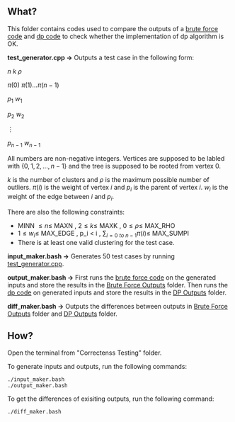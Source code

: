 ## What?
This folder contains codes used to compare the outputs of a [brute force code](/Brute%20Force%20Algorithm/brute_force_code.cpp) and [dp code](../DP%20Algorithm/main.cpp) to check whether the implementation of dp algorithm is OK.

**test_generator.cpp $\to$** Outputs a test case in the following form:

$n\ k\ \rho$

$\pi(0)\ \pi(1) \dots \pi(n - 1)$

$p_1\ w_1$

$p_2\ w_2$

$\vdots$

$p_{n-1}\ w_{n-1}$

All numbers are non-negative integers. Vertices are supposed to be labled with $\{0, 1, 2, \dots, n - 1\}$ and the tree is supposed to be rooted from vertex $0$. 

$k$ is the number of clusters and $\rho$ is the maximum possible number of outliers. $\pi(i)$ is the weight of vertex $i$ and $p_i$ is the parent of vertex $i$. $w_i$ is the weight of the edge between $i$ and $p_i$.

There are also the following constraints:

- MINN $\leq n \leq$ MAXN   ,   $2 \leq k \leq$ MAXK   ,   $0 \leq \rho \leq$ MAX_RHO
- $1 \leq w_i \leq$ MAX_EDGE   ,   p_i < i   ,   $\sum_{i = 0\ to\ n-1} \pi(i) \leq$ MAX_SUMPI
- There is at least one valid clustering for the test case.

**input_maker.bash $\to$** Generates 50 test cases by running [test_generator.cpp](/test_generator.cpp).

**output_maker.bash $\to$** First runs the [brute force code](/Brute%20Force%20Algorithm/brute_force_code.cpp) on the generated inputs and store the results in the [Brute Force Outputs](/Outputs/Brute%20Force%20Outputs/) folder. Then runs the [dp code](../DP%20Algorithm/main.cpp) on generated inputs and store the results in the [DP Outputs](/Outputs/DP%20Outputs/) folder.

**diff_maker.bash $\to$** Outputs the differences between outputs in [Brute Force Outputs](/Outputs/Brute%20Force%20Outputs/) folder and [DP Outputs](/Outputs/DP%20Outputs/) folder.

## How?
Open the terminal from "Correctenss Testing" folder.

To generate inputs and outputs, run the following commands:
```
./input_maker.bash
./output_maker.bash
```
To get the differences of exisiting outputs, run the following command:
```
./diff_maker.bash
```